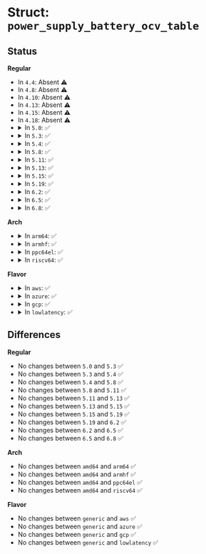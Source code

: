 # Struct: <code>power_supply_battery_ocv_table</code>

## Status
<b>Regular</b>
<ul>
<li>
In <code>4.4</code>: Absent ⚠️
</li>
<li>
In <code>4.8</code>: Absent ⚠️
</li>
<li>
In <code>4.10</code>: Absent ⚠️
</li>
<li>
In <code>4.13</code>: Absent ⚠️
</li>
<li>
In <code>4.15</code>: Absent ⚠️
</li>
<li>
In <code>4.18</code>: Absent ⚠️
</li>
<li>
<details>
<summary>In <code>5.0</code>: ✅</summary>

```c
struct power_supply_battery_ocv_table {
    int ocv;
    int capacity;
};
```
</details>
</li>
<li>
<details>
<summary>In <code>5.3</code>: ✅</summary>

```c
struct power_supply_battery_ocv_table {
    int ocv;
    int capacity;
};
```
</details>
</li>
<li>
<details>
<summary>In <code>5.4</code>: ✅</summary>

```c
struct power_supply_battery_ocv_table {
    int ocv;
    int capacity;
};
```
</details>
</li>
<li>
<details>
<summary>In <code>5.8</code>: ✅</summary>

```c
struct power_supply_battery_ocv_table {
    int ocv;
    int capacity;
};
```
</details>
</li>
<li>
<details>
<summary>In <code>5.11</code>: ✅</summary>

```c
struct power_supply_battery_ocv_table {
    int ocv;
    int capacity;
};
```
</details>
</li>
<li>
<details>
<summary>In <code>5.13</code>: ✅</summary>

```c
struct power_supply_battery_ocv_table {
    int ocv;
    int capacity;
};
```
</details>
</li>
<li>
<details>
<summary>In <code>5.15</code>: ✅</summary>

```c
struct power_supply_battery_ocv_table {
    int ocv;
    int capacity;
};
```
</details>
</li>
<li>
<details>
<summary>In <code>5.19</code>: ✅</summary>

```c
struct power_supply_battery_ocv_table {
    int ocv;
    int capacity;
};
```
</details>
</li>
<li>
<details>
<summary>In <code>6.2</code>: ✅</summary>

```c
struct power_supply_battery_ocv_table {
    int ocv;
    int capacity;
};
```
</details>
</li>
<li>
<details>
<summary>In <code>6.5</code>: ✅</summary>

```c
struct power_supply_battery_ocv_table {
    int ocv;
    int capacity;
};
```
</details>
</li>
<li>
<details>
<summary>In <code>6.8</code>: ✅</summary>

```c
struct power_supply_battery_ocv_table {
    int ocv;
    int capacity;
};
```
</details>
</li>
</ul>
<b>Arch</b>
<ul>
<li>
<details>
<summary>In <code>arm64</code>: ✅</summary>

```c
struct power_supply_battery_ocv_table {
    int ocv;
    int capacity;
};
```
</details>
</li>
<li>
<details>
<summary>In <code>armhf</code>: ✅</summary>

```c
struct power_supply_battery_ocv_table {
    int ocv;
    int capacity;
};
```
</details>
</li>
<li>
<details>
<summary>In <code>ppc64el</code>: ✅</summary>

```c
struct power_supply_battery_ocv_table {
    int ocv;
    int capacity;
};
```
</details>
</li>
<li>
<details>
<summary>In <code>riscv64</code>: ✅</summary>

```c
struct power_supply_battery_ocv_table {
    int ocv;
    int capacity;
};
```
</details>
</li>
</ul>
<b>Flavor</b>
<ul>
<li>
<details>
<summary>In <code>aws</code>: ✅</summary>

```c
struct power_supply_battery_ocv_table {
    int ocv;
    int capacity;
};
```
</details>
</li>
<li>
<details>
<summary>In <code>azure</code>: ✅</summary>

```c
struct power_supply_battery_ocv_table {
    int ocv;
    int capacity;
};
```
</details>
</li>
<li>
<details>
<summary>In <code>gcp</code>: ✅</summary>

```c
struct power_supply_battery_ocv_table {
    int ocv;
    int capacity;
};
```
</details>
</li>
<li>
<details>
<summary>In <code>lowlatency</code>: ✅</summary>

```c
struct power_supply_battery_ocv_table {
    int ocv;
    int capacity;
};
```
</details>
</li>
</ul>

## Differences
<b>Regular</b>
<ul>
<li>
No changes between <code>5.0</code> and <code>5.3</code> ✅
</li>
<li>
No changes between <code>5.3</code> and <code>5.4</code> ✅
</li>
<li>
No changes between <code>5.4</code> and <code>5.8</code> ✅
</li>
<li>
No changes between <code>5.8</code> and <code>5.11</code> ✅
</li>
<li>
No changes between <code>5.11</code> and <code>5.13</code> ✅
</li>
<li>
No changes between <code>5.13</code> and <code>5.15</code> ✅
</li>
<li>
No changes between <code>5.15</code> and <code>5.19</code> ✅
</li>
<li>
No changes between <code>5.19</code> and <code>6.2</code> ✅
</li>
<li>
No changes between <code>6.2</code> and <code>6.5</code> ✅
</li>
<li>
No changes between <code>6.5</code> and <code>6.8</code> ✅
</li>
</ul>
<b>Arch</b>
<ul>
<li>
No changes between <code>amd64</code> and <code>arm64</code> ✅
</li>
<li>
No changes between <code>amd64</code> and <code>armhf</code> ✅
</li>
<li>
No changes between <code>amd64</code> and <code>ppc64el</code> ✅
</li>
<li>
No changes between <code>amd64</code> and <code>riscv64</code> ✅
</li>
</ul>
<b>Flavor</b>
<ul>
<li>
No changes between <code>generic</code> and <code>aws</code> ✅
</li>
<li>
No changes between <code>generic</code> and <code>azure</code> ✅
</li>
<li>
No changes between <code>generic</code> and <code>gcp</code> ✅
</li>
<li>
No changes between <code>generic</code> and <code>lowlatency</code> ✅
</li>
</ul>
